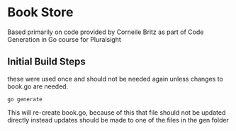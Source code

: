# Book Store

Based primarily on code provided by Corneile Britz as part of Code Generation in Go course for Pluralsight

## Initial Build Steps

these were used once and should not be needed again unless changes to book.go are needed.

```go generate```

This will re-create book.go, because of this that file should not be updated directly instead updates should be made 
to one of the files in the gen folder